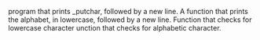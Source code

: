  program that prints _putchar, followed by a new line.
A function that prints the alphabet, in lowercase, followed by a new line.
Function that checks for lowercase character
unction that checks for alphabetic character.
